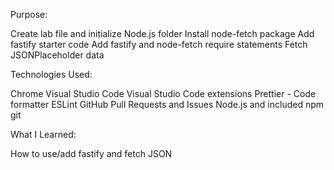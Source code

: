 Purpose:

Create lab file and initialize Node.js folder
Install node-fetch package
Add fastify starter code
Add fastify and node-fetch require statements
Fetch JSONPlaceholder data

Technologies Used:

Chrome
Visual Studio Code
Visual Studio Code extensions
Prettier - Code formatter
ESLint
GitHub Pull Requests and Issues
Node.js and included npm
git

What I Learned:

How to use/add fastify and fetch JSON
